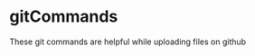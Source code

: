 # gitCommands                         
These git commands are helpful while uploading files on github

